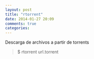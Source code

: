 ```yaml
---
layout: post
title: "rtorrent"
date: 2014-01-27 20:09
comments: true
categories: 
---
```

Descarga de archivos a partir de torrents

>$ rtorrent url.torrent

